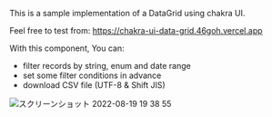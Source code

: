This is a sample implementation of a DataGrid using chakra UI.


Feel free to test from:
https://chakra-ui-data-grid.46goh.vercel.app

With this component, You can:

- filter records by string, enum and date range
- set some filter conditions in advance
- download CSV file (UTF-8 & Shift JIS)

![スクリーンショット 2022-08-19 19 38 55](https://user-images.githubusercontent.com/22310130/185601372-77193286-dc7f-458a-ac50-debe35baeed9.png)
